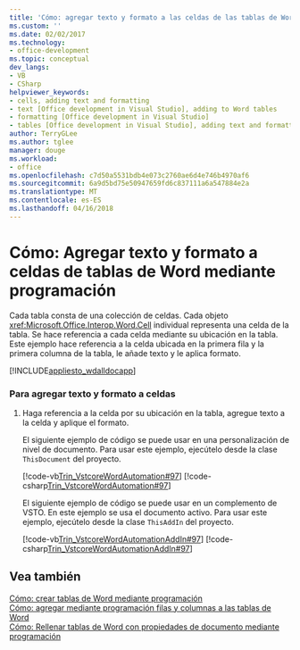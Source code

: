 ```yaml
---
title: 'Cómo: agregar texto y formato a las celdas de las tablas de Word mediante programación | Documentos de Microsoft'
ms.custom: ''
ms.date: 02/02/2017
ms.technology:
- office-development
ms.topic: conceptual
dev_langs:
- VB
- CSharp
helpviewer_keywords:
- cells, adding text and formatting
- text [Office development in Visual Studio], adding to Word tables
- formatting [Office development in Visual Studio]
- tables [Office development in Visual Studio], adding text and formatting
author: TerryGLee
ms.author: tglee
manager: douge
ms.workload:
- office
ms.openlocfilehash: c7d50a5531bdb4e073c2760ae6d4e746b4970af6
ms.sourcegitcommit: 6a9d5bd75e50947659fd6c837111a6a547884e2a
ms.translationtype: MT
ms.contentlocale: es-ES
ms.lasthandoff: 04/16/2018
---
```

# <a name="how-to-programmatically-add-text-and-formatting-to-cells-in-word-tables"></a>Cómo: Agregar texto y formato a celdas de tablas de Word mediante programación
  Cada tabla consta de una colección de celdas. Cada objeto <xref:Microsoft.Office.Interop.Word.Cell> individual representa una celda de la tabla. Se hace referencia a cada celda mediante su ubicación en la tabla. Este ejemplo hace referencia a la celda ubicada en la primera fila y la primera columna de la tabla, le añade texto y le aplica formato.  
  
 [!INCLUDE[appliesto_wdalldocapp](../vsto/includes/appliesto-wdalldocapp-md.md)]  
  
### <a name="to-add-text-and-formatting-to-cells"></a>Para agregar texto y formato a celdas  
  
1.  Haga referencia a la celda por su ubicación en la tabla, agregue texto a la celda y aplique el formato.  
  
     El siguiente ejemplo de código se puede usar en una personalización de nivel de documento. Para usar este ejemplo, ejecútelo desde la clase `ThisDocument` del proyecto.  
  
     [!code-vb[Trin_VstcoreWordAutomation#97](../vsto/codesnippet/VisualBasic/Trin_VstcoreWordAutomationVB/ThisDocument.vb#97)]
     [!code-csharp[Trin_VstcoreWordAutomation#97](../vsto/codesnippet/CSharp/Trin_VstcoreWordAutomationCS/ThisDocument.cs#97)]  
  
     El siguiente ejemplo de código se puede usar en un complemento de VSTO. En este ejemplo se usa el documento activo. Para usar este ejemplo, ejecútelo desde la clase `ThisAddIn` del proyecto.  
  
     [!code-vb[Trin_VstcoreWordAutomationAddIn#97](../vsto/codesnippet/VisualBasic/Trin_VstcoreWordAutomationAddIn/ThisAddIn.vb#97)]
     [!code-csharp[Trin_VstcoreWordAutomationAddIn#97](../vsto/codesnippet/CSharp/Trin_VstcoreWordAutomationAddIn/ThisAddIn.cs#97)]  
  
## <a name="see-also"></a>Vea también  
 [Cómo: crear tablas de Word mediante programación](../vsto/how-to-programmatically-create-word-tables.md)   
 [Cómo: agregar mediante programación filas y columnas a las tablas de Word](../vsto/how-to-programmatically-add-rows-and-columns-to-word-tables.md)   
 [Cómo: Rellenar tablas de Word con propiedades de documento mediante programación](../vsto/how-to-programmatically-populate-word-tables-with-document-properties.md)  
  
  